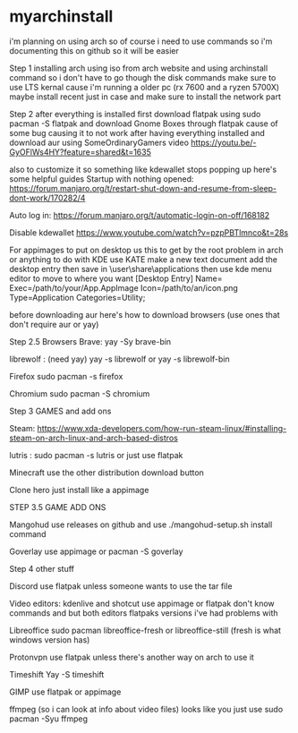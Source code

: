 # myarchinstall
i'm planning on using arch so of course i need to use commands so i'm documenting this on github so it will be easier 

Step 1 installing arch using iso from arch website and using archinstall command so i don't have to go though the disk commands 
make sure to use LTS kernal cause i'm running a older pc (rx 7600 and a ryzen 5700X) maybe install recent just in case
and make sure to install the network part

Step 2 after everything is installed first download flatpak using sudo pacman -S flatpak 
and download Gnome Boxes through flatpak cause of some bug causing it to not work after having everything installed
and download aur using SomeOrdinaryGamers video 
https://youtu.be/-GyOFlWs4HY?feature=shared&t=1635

also to customize it so something like kdewallet stops popping up here's some helpful guides 
Startup with nothing opened: https://forum.manjaro.org/t/restart-shut-down-and-resume-from-sleep-dont-work/170282/4

Auto log in: https://forum.manjaro.org/t/automatic-login-on-off/168182 

Disable kdewallet https://www.youtube.com/watch?v=pzpPBTlmnco&t=28s

For appimages to put on desktop us this to get by the root problem in arch or anything to do with KDE use KATE make a new text document add the desktop entry
then save in \user\share\applications then use kde menu editor to move to where you want
    [Desktop Entry]
    Name=<AppImage Name>
    Exec=/path/to/your/App.AppImage
    Icon=/path/to/an/icon.png
    Type=Application
    Categories=Utility;

before downloading aur here's how to download browsers (use ones that don't require aur or yay)

Step 2.5 Browsers
Brave: yay -Sy brave-bin 

librewolf : (need yay) yay -s librewolf or yay -s librewolf-bin

Firefox sudo pacman -s firefox

Chromium sudo pacman -S chromium

Step 3 GAMES and add ons 

Steam:
https://www.xda-developers.com/how-run-steam-linux/#installing-steam-on-arch-linux-and-arch-based-distros

lutris : sudo pacman -s lutris or just use flatpak

Minecraft use the other distribution download button 

Clone hero just install like a appimage

STEP 3.5 GAME ADD ONS 

Mangohud use releases on github and use ./mangohud-setup.sh install command

Goverlay use appimage or pacman -S goverlay

Step 4 other stuff

Discord use flatpak unless someone wants to use the tar file

Video editors: kdenlive and shotcut use appimage or flatpak don't know commands and but both editors flatpaks versions i've had problems with 

Libreoffice sudo pacman libreoffice-fresh or libreoffice-still (fresh is what windows version has)

Protonvpn use flatpak unless there's another way on arch to use it 

Timeshift Yay -S timeshift

GIMP use flatpak or appimage

ffmpeg (so i can look at info about video files) looks like you just use sudo pacman -Syu ffmpeg








